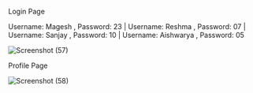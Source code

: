 Login Page

Username: Magesh , Password: 23 | Username: Reshma , Password: 07 | Username: Sanjay , Password: 10 | Username: Aishwarya , Password: 05


![Screenshot (57)](https://user-images.githubusercontent.com/84568658/201196567-f28da87b-7510-49db-8550-68c255c302c8.png)


Profile Page


![Screenshot (58)](https://user-images.githubusercontent.com/84568658/201196692-bea2c0a3-4847-4fc5-a4a1-5b976d29c96b.png)
